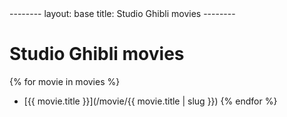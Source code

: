 <link rel="stylesheet" href="/style.css"/>
--------
layout: base
title: Studio Ghibli movies
--------

# Studio Ghibli movies

{% for movie in movies %}
- [{{ movie.title }}](/movie/{{ movie.title | slug }})
{% endfor %}